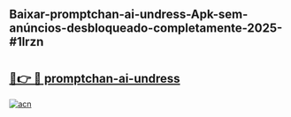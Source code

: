 ## Baixar-promptchan-ai-undress-Apk-sem-anúncios-desbloqueado-completamente-2025-#1lrzn

# <h2><a href="https://ainizakaria.my?title=promptchan-ai-undress&ref=22M">🔗👉 🔴 promptchan-ai-undress</a></h2>

[![acn](https://github.com/user-attachments/assets/0f9c940e-d8b0-45ae-aac7-cd30a18b3e1c)](https://ainizakaria.my?title=promptchan-ai-undress&ref=22M)

